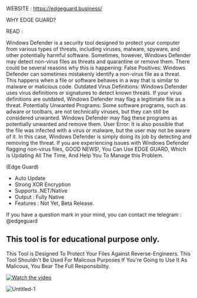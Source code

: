 WEBSITE : https://edgeguard.business/

WHY EDGE GUARD?

READ :

Windows Defender is a security tool designed to protect your computer from various types of threats, including viruses, malware, spyware, and other potentially harmful software. Sometimes, however, Windows Defender may detect non-virus files as threats and quarantine or remove them.
There could be several reasons why this is happening:
False Positives: Windows Defender can sometimes mistakenly identify a non-virus file as a threat. This happens when a file or software behaves in a way that is similar to malware or malicious code.
Outdated Virus Definitions: Windows Defender uses virus definitions or signatures to detect known threats. If your virus definitions are outdated, Windows Defender may flag a legitimate file as a threat.
Potentially Unwanted Programs: Some software programs, such as adware or toolbars, are not technically viruses, but they can still be considered unwanted. Windows Defender may flag these programs as potentially unwanted and remove them.
User Error: It is also possible that the file was infected with a virus or malware, but the user may not be aware of it. In this case, Windows Defender is simply doing its job by detecting and removing the threat.
If you are experiencing issues with Windows Defender flagging non-virus files, GOOD NEWS!,  You Can Use EDGE GUARD, Which is Updating All The Time, And Help You To Manage this Problem.


(Edge Guard)
- Auto Update
- Strong XOR Encryption
- Supports .NET/Native
- Output : Fully Native
- Features : Not Yet, Beta Release.

If you have a question mark in your mind, you can contact me telegram : @edgeguard

This tool is for educational purpose only.
-------------------------------------------------------------------
This Tool is Designed To Protect Your Files
Against Reverse-Engineers.
This Tool Shouldn't Be Used For Malicous Purposes
If You're Going to Use It As Malicous, You Bear The Full Responsibility.


[![Watch the video](https://i.imgur.com/vKb2F1B.png)](https://www.youtube.com/watch?v=iSYUENs81Q4)

![Untitled-1](https://user-images.githubusercontent.com/127977328/225380919-607a23ed-cf64-4c92-8975-884c6dbd49fa.jpg)

